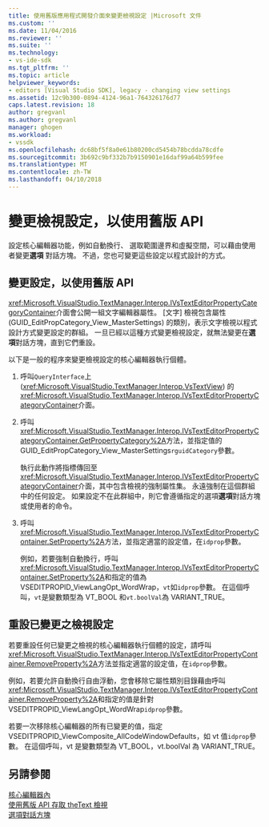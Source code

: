 ```yaml
---
title: 使用舊版應用程式開發介面來變更檢視設定 |Microsoft 文件
ms.custom: ''
ms.date: 11/04/2016
ms.reviewer: ''
ms.suite: ''
ms.technology:
- vs-ide-sdk
ms.tgt_pltfrm: ''
ms.topic: article
helpviewer_keywords:
- editors [Visual Studio SDK], legacy - changing view settings
ms.assetid: 12c9b300-0894-4124-96a1-764326176d77
caps.latest.revision: 18
author: gregvanl
ms.author: gregvanl
manager: ghogen
ms.workload:
- vssdk
ms.openlocfilehash: dc68bf5f8a0e61b80200cd5454b78bcdda78cdfe
ms.sourcegitcommit: 3b692c9bf332b7b9150901e16daf99a64b599fee
ms.translationtype: MT
ms.contentlocale: zh-TW
ms.lasthandoff: 04/10/2018
---
```

# <a name="changing-view-settings-by-using-the-legacy-api"></a>變更檢視設定，以使用舊版 API
設定核心編輯器功能，例如自動換行、 選取範圍邊界和虛擬空間，可以藉由使用者變更**選項** 對話方塊。 不過，您也可變更這些設定以程式設計的方式。  
  
## <a name="changing-settings-by-using-the-legacy-api"></a>變更設定，以使用舊版 API  
 <xref:Microsoft.VisualStudio.TextManager.Interop.IVsTextEditorPropertyCategoryContainer>介面會公開一組文字編輯器屬性。 [文字] 檢視包含屬性 (GUID_EditPropCategory_View_MasterSettings) 的類別，表示文字檢視以程式設計方式變更設定的群組。 一旦已經以這種方式變更檢視設定，就無法變更在**選項**對話方塊，直到它們重設。  
  
 以下是一般的程序來變更檢視設定的核心編輯器執行個體。  
  
1.  呼叫`QueryInterface`上 (<xref:Microsoft.VisualStudio.TextManager.Interop.VsTextView>) 的<xref:Microsoft.VisualStudio.TextManager.Interop.IVsTextEditorPropertyCategoryContainer>介面。  
  
2.  呼叫<xref:Microsoft.VisualStudio.TextManager.Interop.IVsTextEditorPropertyCategoryContainer.GetPropertyCategory%2A>方法，並指定值的 GUID_EditPropCategory_View_MasterSettings`rguidCategory`參數。  
  
     執行此動作將指標傳回至<xref:Microsoft.VisualStudio.TextManager.Interop.IVsTextEditorPropertyCategoryContainer>介面，其中包含檢視的強制屬性集。 永遠強制在這個群組中的任何設定。 如果設定不在此群組中，則它會遵循指定的選項**選項**對話方塊或使用者的命令。  
  
3.  呼叫<xref:Microsoft.VisualStudio.TextManager.Interop.IVsTextEditorPropertyContainer.SetProperty%2A>方法，並指定適當的設定值，在`idprop`參數。  
  
     例如，若要強制自動換行，呼叫<xref:Microsoft.VisualStudio.TextManager.Interop.IVsTextEditorPropertyContainer.SetProperty%2A>和指定的值為 VSEDITPROPID_ViewLangOpt_WordWrap，`vt`如`idprop`參數。 在這個呼叫，`vt`是變數類型為 VT_BOOL 和`vt.boolVal`為 VARIANT_TRUE。  
  
## <a name="resetting-changed-view-settings"></a>重設已變更之檢視設定  
 若要重設任何已變更之檢視的核心編輯器執行個體的設定，請呼叫<xref:Microsoft.VisualStudio.TextManager.Interop.IVsTextEditorPropertyContainer.RemoveProperty%2A>方法並指定適當的設定值，在`idprop`參數。  
  
 例如，若要允許自動換行自由浮動，您會移除它屬性類別目錄藉由呼叫<xref:Microsoft.VisualStudio.TextManager.Interop.IVsTextEditorPropertyContainer.RemoveProperty%2A>和指定的值是針對 VSEDITPROPID_ViewLangOpt_WordWrap`idprop`參數。  
  
 若要一次移除核心編輯器的所有已變更的值，指定 VSEDITPROPID_ViewComposite_AllCodeWindowDefaults，如 vt 值`idprop`參數。 在這個呼叫，vt 是變數類型為 VT_BOOL，vt.boolVal 為 VARIANT_TRUE。  
  
## <a name="see-also"></a>另請參閱  
 [核心編輯器內](../extensibility/inside-the-core-editor.md)   
 [使用舊版 API 存取 theText 檢視](../extensibility/accessing-thetext-view-by-using-the-legacy-api.md)   
 [選項對話方塊](../ide/reference/options-dialog-box-visual-studio.md)
